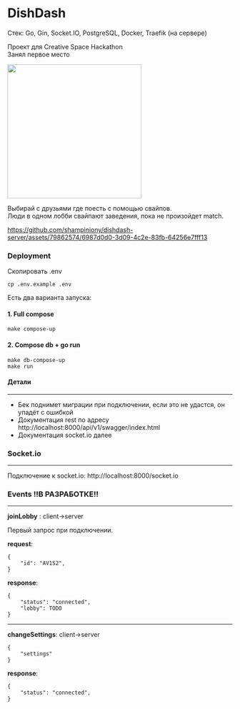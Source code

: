 # DishDash

Стек: Go, Gin, Socket.IO, PostgreSQL, Docker, Traefik (на сервере)

Проект для Creative Space Hackathon \
Занял первое место

<img src="https://github.com/shampiniony/dishdash-server/assets/79862574/0d0a7d7b-13d1-4a37-9c26-abb1c844b335" width="300">

Выбирай с друзьями где поесть с помощью свайпов. \
Люди в одном лобби свайпают заведения, пока не произойдет match.

https://github.com/shampiniony/dishdash-server/assets/79862574/6987d0d0-3d09-4c2e-83fb-64256e7fff13

### Deployment

Скопировать .env

```
cp .env.example .env
```

Есть два варианта запуска:

#### 1. Full compose

```
make compose-up
```

#### 2. Compose db + go run

```
make db-compose-up
make run
```

#### Детали

---

- Бек поднимет миграции при подключении, если это не удастся, он упадёт с ошибкой
- Документация rest по адресу http://localhost:8000/api/v1/swagger/index.html
- Документация socket.io далее

### Socket.io

---

Подключение к socket.io: http://localhost:8000/socket.io

### Events !!В РАЗРАБОТКЕ!!

---

__joinLobby__ : client->server

Первый запрос при подключении.

__request__:

```
{
    "id": "AV1S2",
}
```

__response__:

```
{
    "status": "connected",
    "lobby": TODO
}
```

---

__changeSettings__: client->server

```
{
    "settings"
}
```

__response__:

```
{
    "status": "connected",
}
```